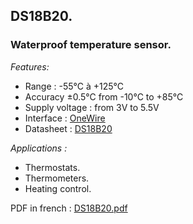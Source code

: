 <h2>DS18B20.</h2>
<h3>Waterproof temperature sensor.</h3>
<p><em>Features:</em></p>
<ul>
<li>Range : -55&deg;C &agrave; +125&deg;C</li>
<li>Accuracy &plusmn;0.5&deg;C from -10&deg;C to +85&deg;C</li>
<li>Supply voltage : from 3V to 5.5V</li>
<li>Interface&nbsp;: <a href="https://en.wikipedia.org/wiki/1-Wire">OneWire</a></li>
<li>Datasheet&nbsp;: <a href="https://datasheets.maximintegrated.com/en/ds/DS18B20.pdf">DS18B20</a></li>
</ul>
<p><em>Applications :</em></p>
<ul>
<li>Thermostats.</li>
<li>Thermometers.</li>
<li>Heating control.</li>
</ul>

PDF in french : <a href="https://github.com/pcamus/embedded-sensors/blob/main/DS18B20/DS18B20.pdf">DS18B20.pdf</a>
